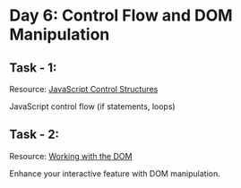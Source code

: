 # Day 6: Control Flow and DOM Manipulation

## Task - 1:

Resource: [JavaScript Control Structures](https://developer.mozilla.org/en-US/docs/Web/JavaScript/Guide/Control_Statements)

JavaScript control flow (if statements, loops)

## Task - 2:

Resource: [Working with the DOM](https://developer.mozilla.org/en-US/docs/Web/API/Document_Object_Model/Introduction)

Enhance your interactive feature with DOM manipulation.